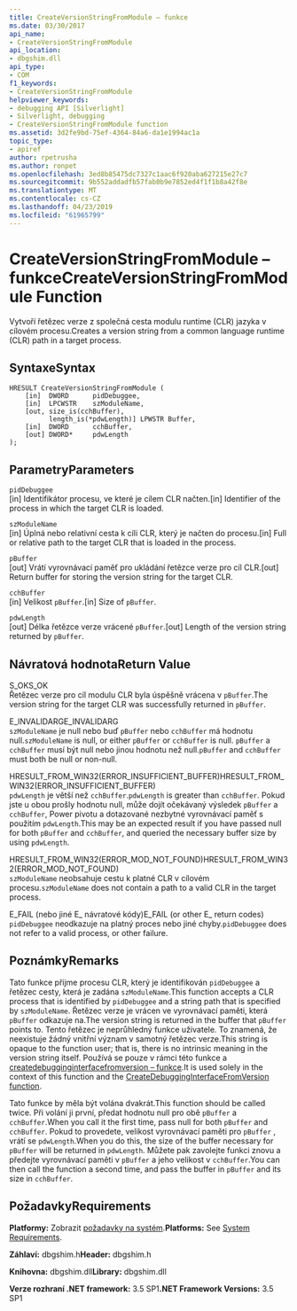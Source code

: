 ```yaml
---
title: CreateVersionStringFromModule – funkce
ms.date: 03/30/2017
api_name:
- CreateVersionStringFromModule
api_location:
- dbgshim.dll
api_type:
- COM
f1_keywords:
- CreateVersionStringFromModule
helpviewer_keywords:
- debugging API [Silverlight]
- Silverlight, debugging
- CreateVersionStringFromModule function
ms.assetid: 3d2fe9bd-75ef-4364-84a6-da1e1994ac1a
topic_type:
- apiref
author: rpetrusha
ms.author: ronpet
ms.openlocfilehash: 3ed8b85475dc7327c1aac6f920aba627215e27c7
ms.sourcegitcommit: 9b552addadfb57fab0b9e7852ed4f1f1b8a42f8e
ms.translationtype: MT
ms.contentlocale: cs-CZ
ms.lasthandoff: 04/23/2019
ms.locfileid: "61965799"
---
```

# <a name="createversionstringfrommodule-function"></a><span data-ttu-id="87197-102">CreateVersionStringFromModule – funkce</span><span class="sxs-lookup"><span data-stu-id="87197-102">CreateVersionStringFromModule Function</span></span>
<span data-ttu-id="87197-103">Vytvoří řetězec verze z společná cesta modulu runtime (CLR) jazyka v cílovém procesu.</span><span class="sxs-lookup"><span data-stu-id="87197-103">Creates a version string from a common language runtime (CLR) path in a target process.</span></span>  
  
## <a name="syntax"></a><span data-ttu-id="87197-104">Syntaxe</span><span class="sxs-lookup"><span data-stu-id="87197-104">Syntax</span></span>  
  
```  
HRESULT CreateVersionStringFromModule (  
    [in]  DWORD      pidDebuggee,  
    [in]  LPCWSTR    szModuleName,  
    [out, size_is(cchBuffer),  
          length_is(*pdwLength)] LPWSTR Buffer,  
    [in]  DWORD      cchBuffer,  
    [out] DWORD*     pdwLength  
);  
```  
  
## <a name="parameters"></a><span data-ttu-id="87197-105">Parametry</span><span class="sxs-lookup"><span data-stu-id="87197-105">Parameters</span></span>  
 `pidDebuggee`  
 <span data-ttu-id="87197-106">[in] Identifikátor procesu, ve které je cílem CLR načten.</span><span class="sxs-lookup"><span data-stu-id="87197-106">[in] Identifier of the process in which the target CLR is loaded.</span></span>  
  
 `szModuleName`  
 <span data-ttu-id="87197-107">[in] Úplná nebo relativní cesta k cíli CLR, který je načten do procesu.</span><span class="sxs-lookup"><span data-stu-id="87197-107">[in] Full or relative path to the target CLR that is loaded in the process.</span></span>  
  
 `pBuffer`  
 <span data-ttu-id="87197-108">[out] Vrátí vyrovnávací paměť pro ukládání řetězce verze pro cíl CLR.</span><span class="sxs-lookup"><span data-stu-id="87197-108">[out] Return buffer for storing the version string for the target CLR.</span></span>  
  
 `cchBuffer`  
 <span data-ttu-id="87197-109">[in] Velikost `pBuffer`.</span><span class="sxs-lookup"><span data-stu-id="87197-109">[in] Size of `pBuffer`.</span></span>  
  
 `pdwLength`  
 <span data-ttu-id="87197-110">[out] Délka řetězce verze vrácené `pBuffer`.</span><span class="sxs-lookup"><span data-stu-id="87197-110">[out] Length of the version string returned by `pBuffer`.</span></span>  
  
## <a name="return-value"></a><span data-ttu-id="87197-111">Návratová hodnota</span><span class="sxs-lookup"><span data-stu-id="87197-111">Return Value</span></span>  
 <span data-ttu-id="87197-112">S_OK</span><span class="sxs-lookup"><span data-stu-id="87197-112">S_OK</span></span>  
 <span data-ttu-id="87197-113">Řetězec verze pro cíl modulu CLR byla úspěšně vrácena v `pBuffer`.</span><span class="sxs-lookup"><span data-stu-id="87197-113">The version string for the target CLR was successfully returned in `pBuffer`.</span></span>  
  
 <span data-ttu-id="87197-114">E_INVALIDARG</span><span class="sxs-lookup"><span data-stu-id="87197-114">E_INVALIDARG</span></span>  
 <span data-ttu-id="87197-115">`szModuleName` je null nebo buď `pBuffer` nebo `cchBuffer` má hodnotu null.</span><span class="sxs-lookup"><span data-stu-id="87197-115">`szModuleName` is null, or either `pBuffer` or `cchBuffer` is null.</span></span> <span data-ttu-id="87197-116">`pBuffer` a `cchBuffer` musí být null nebo jinou hodnotu než null.</span><span class="sxs-lookup"><span data-stu-id="87197-116">`pBuffer` and `cchBuffer` must both be null or non-null.</span></span>  
  
 <span data-ttu-id="87197-117">HRESULT_FROM_WIN32(ERROR_INSUFFICIENT_BUFFER)</span><span class="sxs-lookup"><span data-stu-id="87197-117">HRESULT_FROM_WIN32(ERROR_INSUFFICIENT_BUFFER)</span></span>  
 <span data-ttu-id="87197-118">`pdwLength` je větší než `cchBuffer`.</span><span class="sxs-lookup"><span data-stu-id="87197-118">`pdwLength` is greater than `cchBuffer`.</span></span> <span data-ttu-id="87197-119">Pokud jste u obou prošly hodnotu null, může dojít očekávaný výsledek `pBuffer` a `cchBuffer`, Power pivotu a dotazované nezbytné vyrovnávací paměť s použitím `pdwLength`.</span><span class="sxs-lookup"><span data-stu-id="87197-119">This may be an expected result if you have passed null for both `pBuffer` and `cchBuffer`, and queried the necessary buffer size by using `pdwLength`.</span></span>  
  
 <span data-ttu-id="87197-120">HRESULT_FROM_WIN32(ERROR_MOD_NOT_FOUND)</span><span class="sxs-lookup"><span data-stu-id="87197-120">HRESULT_FROM_WIN32(ERROR_MOD_NOT_FOUND)</span></span>  
 <span data-ttu-id="87197-121">`szModuleName` neobsahuje cestu k platné CLR v cílovém procesu.</span><span class="sxs-lookup"><span data-stu-id="87197-121">`szModuleName` does not contain a path to a valid CLR in the target process.</span></span>  
  
 <span data-ttu-id="87197-122">E_FAIL (nebo jiné E_ návratové kódy)</span><span class="sxs-lookup"><span data-stu-id="87197-122">E_FAIL (or other E_ return codes)</span></span>  
 <span data-ttu-id="87197-123">`pidDebuggee` neodkazuje na platný proces nebo jiné chyby.</span><span class="sxs-lookup"><span data-stu-id="87197-123">`pidDebuggee` does not refer to a valid process, or other failure.</span></span>  
  
## <a name="remarks"></a><span data-ttu-id="87197-124">Poznámky</span><span class="sxs-lookup"><span data-stu-id="87197-124">Remarks</span></span>  
 <span data-ttu-id="87197-125">Tato funkce přijme procesu CLR, který je identifikován `pidDebuggee` a řetězec cesty, která je zadána `szModuleName`.</span><span class="sxs-lookup"><span data-stu-id="87197-125">This function accepts a CLR process that is identified by `pidDebuggee` and a string path that is specified by `szModuleName`.</span></span> <span data-ttu-id="87197-126">Řetězec verze je vrácen ve vyrovnávací paměti, která `pBuffer` odkazuje na.</span><span class="sxs-lookup"><span data-stu-id="87197-126">The version string is returned in the buffer that `pBuffer` points to.</span></span> <span data-ttu-id="87197-127">Tento řetězec je neprůhledný funkce uživatele. To znamená, že neexistuje žádný vnitřní význam v samotný řetězec verze.</span><span class="sxs-lookup"><span data-stu-id="87197-127">This string is opaque to the function user; that is, there is no intrinsic meaning in the version string itself.</span></span> <span data-ttu-id="87197-128">Používá se pouze v rámci této funkce a [createdebugginginterfacefromversion – funkce](../../../../docs/framework/unmanaged-api/debugging/createdebugginginterfacefromversion-function-for-silverlight.md).</span><span class="sxs-lookup"><span data-stu-id="87197-128">It is used solely in the context of this function and the [CreateDebuggingInterfaceFromVersion function](../../../../docs/framework/unmanaged-api/debugging/createdebugginginterfacefromversion-function-for-silverlight.md).</span></span>  
  
 <span data-ttu-id="87197-129">Tato funkce by měla být volána dvakrát.</span><span class="sxs-lookup"><span data-stu-id="87197-129">This function should be called twice.</span></span> <span data-ttu-id="87197-130">Při volání ji první, předat hodnotu null pro obě `pBuffer` a `cchBuffer`.</span><span class="sxs-lookup"><span data-stu-id="87197-130">When you call it the first time, pass null for both `pBuffer` and `cchBuffer`.</span></span> <span data-ttu-id="87197-131">Pokud to provedete, velikost vyrovnávací paměti pro `pBuffer` , vrátí se `pdwLength`.</span><span class="sxs-lookup"><span data-stu-id="87197-131">When you do this, the size of the buffer necessary for `pBuffer` will be returned in `pdwLength`.</span></span> <span data-ttu-id="87197-132">Můžete pak zavolejte funkci znovu a předejte vyrovnávací paměti v `pBuffer` a jeho velikost v `cchBuffer`.</span><span class="sxs-lookup"><span data-stu-id="87197-132">You can then call the function a second time, and pass the buffer in `pBuffer` and its size in `cchBuffer`.</span></span>  
  
## <a name="requirements"></a><span data-ttu-id="87197-133">Požadavky</span><span class="sxs-lookup"><span data-stu-id="87197-133">Requirements</span></span>  
 <span data-ttu-id="87197-134">**Platformy:** Zobrazit [požadavky na systém](../../../../docs/framework/get-started/system-requirements.md).</span><span class="sxs-lookup"><span data-stu-id="87197-134">**Platforms:** See [System Requirements](../../../../docs/framework/get-started/system-requirements.md).</span></span>  
  
 <span data-ttu-id="87197-135">**Záhlaví:** dbgshim.h</span><span class="sxs-lookup"><span data-stu-id="87197-135">**Header:** dbgshim.h</span></span>  
  
 <span data-ttu-id="87197-136">**Knihovna:** dbgshim.dll</span><span class="sxs-lookup"><span data-stu-id="87197-136">**Library:** dbgshim.dll</span></span>  
  
 <span data-ttu-id="87197-137">**Verze rozhraní .NET framework:** 3.5 SP1</span><span class="sxs-lookup"><span data-stu-id="87197-137">**.NET Framework Versions:** 3.5 SP1</span></span>
